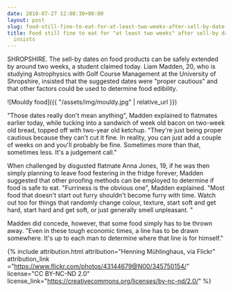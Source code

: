 ```yaml
---
date: 2010-07-27 12:08:30+00:00
layout: post
slug: food-still-fine-to-eat-for-at-least-two-weeks-after-sell-by-date-student-insists
title: Food still fine to eat for "at least two weeks" after sell-by date, student
  insists
---
```


SHROPSHIRE. The sell-by dates on food products can be safely extended by around two weeks, a student claimed today. Liam Madden, 20, who is studying Astrophysics with Golf Course Management at the University of Shropshire, insisted that the suggested dates were "proper cautious" and that other factors could be used to determine food edibility.

![Mouldy food]({{ "/assets/img/mouldy.jpg" | relative_url }})

<!--more-->

"Those dates really don't mean anything", Madden explained to flatmates earlier today, while tucking into a sandwich of week old bacon on two-week old bread, topped off with two-year old ketchup.  "They're just being proper cautious because they can't cut it fine. In reality, you can just add a couple of weeks on and you'll probably be fine. Sometimes more than that, sometimes less. It's a judgement call."

When challenged by disgusted flatmate Anna Jones, 19, if he was then simply planning to leave food festering in the fridge forever, Madden suggested that other proofing methods can be employed to determine if food is safe to eat. "Furriness is the obvious one", Madden explained. "Most food that doesn't start out furry shouldn't become furry with time. Watch out too for things that randomly change colour, texture, start soft and get hard, start hard and get soft, or just generally smell unpleasant. "

Madden did concede, however, that some food simply has to be thrown away. "Even in these tough economic times, a line has to be drawn somewhere. It's up to each man to determine where that line is for himself."

{% include attribution.html 
	attribution="Henning Mühlinghaus, via Flickr" 
	attribution_link ="https://www.flickr.com/photos/43144679@N00/345750154/"
	license="CC BY-NC-ND 2.0" 
	license_link="https://creativecommons.org/licenses/by-nc-nd/2.0/" %}